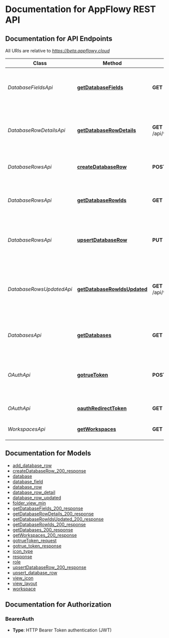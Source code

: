 # Documentation for AppFlowy REST API

<a name="documentation-for-api-endpoints"></a>
## Documentation for API Endpoints

All URIs are relative to *https://beta.appflowy.cloud*

| Class | Method | HTTP request | Description |
|------------ | ------------- | ------------- | -------------|
| *DatabaseFieldsApi* | [**getDatabaseFields**](Apis/DatabaseFieldsApi.md#getdatabasefields) | **GET** /api/workspace/{workspace_id}/database/{database_id}/fields | Retrieves a list of database fields in a selected database. |
| *DatabaseRowDetailsApi* | [**getDatabaseRowDetails**](Apis/DatabaseRowDetailsApi.md#getdatabaserowdetails) | **GET** /api/workspace/{workspace_id}/database/{database_id}/row/detail | Retrieves a list of database row details in a selected database. |
| *DatabaseRowsApi* | [**createDatabaseRow**](Apis/DatabaseRowsApi.md#createdatabaserow) | **POST** /api/workspace/{workspace_id}/database/{database_id}/row | Creates a new row in a selected database. |
*DatabaseRowsApi* | [**getDatabaseRowIds**](Apis/DatabaseRowsApi.md#getdatabaserowids) | **GET** /api/workspace/{workspace_id}/database/{database_id}/row | Retrieves a list of database row ids in a selected database. |
*DatabaseRowsApi* | [**upsertDatabaseRow**](Apis/DatabaseRowsApi.md#upsertdatabaserow) | **PUT** /api/workspace/{workspace_id}/database/{database_id}/row | Updates or creates a row in a selected database. (Upsert) |
| *DatabaseRowsUpdatedApi* | [**getDatabaseRowIdsUpdated**](Apis/DatabaseRowsUpdatedApi.md#getdatabaserowidsupdated) | **GET** /api/workspace/{workspace_id}/database/{database_id}/row/updated | Retrieves a list of database row id which are recently updated in a selected database. |
| *DatabasesApi* | [**getDatabases**](Apis/DatabasesApi.md#getdatabases) | **GET** /api/workspace/{workspace_id}/database | Retrieves a list of database in a workspace |
| *OAuthApi* | [**gotrueToken**](Apis/OAuthApi.md#gotruetoken) | **POST** /gotrue/token | Get a new access token and refresh token based on grant type |
*OAuthApi* | [**oauthRedirectToken**](Apis/OAuthApi.md#oauthredirecttoken) | **GET** /web-api/oauth-redirect/token | Sign in with AppFlowy OAuth 2.0 |
| *WorkspacesApi* | [**getWorkspaces**](Apis/WorkspacesApi.md#getworkspaces) | **GET** /api/workspace | Retrieves a list of all workspaces |


<a name="documentation-for-models"></a>
## Documentation for Models

 - [add_database_row](./Models/add_database_row.md)
 - [createDatabaseRow_200_response](./Models/createDatabaseRow_200_response.md)
 - [database](./Models/database.md)
 - [database_field](./Models/database_field.md)
 - [database_row](./Models/database_row.md)
 - [database_row_detail](./Models/database_row_detail.md)
 - [database_row_updated](./Models/database_row_updated.md)
 - [folder_view_min](./Models/folder_view_min.md)
 - [getDatabaseFields_200_response](./Models/getDatabaseFields_200_response.md)
 - [getDatabaseRowDetails_200_response](./Models/getDatabaseRowDetails_200_response.md)
 - [getDatabaseRowIdsUpdated_200_response](./Models/getDatabaseRowIdsUpdated_200_response.md)
 - [getDatabaseRowIds_200_response](./Models/getDatabaseRowIds_200_response.md)
 - [getDatabases_200_response](./Models/getDatabases_200_response.md)
 - [getWorkspaces_200_response](./Models/getWorkspaces_200_response.md)
 - [gotrueToken_request](./Models/gotrueToken_request.md)
 - [gotrue_token_response](./Models/gotrue_token_response.md)
 - [icon_type](./Models/icon_type.md)
 - [response](./Models/response.md)
 - [role](./Models/role.md)
 - [upsertDatabaseRow_200_response](./Models/upsertDatabaseRow_200_response.md)
 - [upsert_database_row](./Models/upsert_database_row.md)
 - [view_icon](./Models/view_icon.md)
 - [view_layout](./Models/view_layout.md)
 - [workspace](./Models/workspace.md)


<a name="documentation-for-authorization"></a>
## Documentation for Authorization

<a name="BearerAuth"></a>
### BearerAuth

- **Type**: HTTP Bearer Token authentication (JWT)

